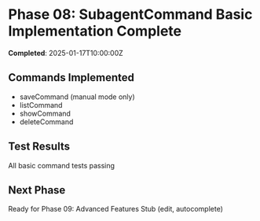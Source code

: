 # Phase 08: SubagentCommand Basic Implementation Complete

**Completed**: 2025-01-17T10:00:00Z

## Commands Implemented
- saveCommand (manual mode only)
- listCommand
- showCommand
- deleteCommand

## Test Results
All basic command tests passing

## Next Phase
Ready for Phase 09: Advanced Features Stub (edit, autocomplete)